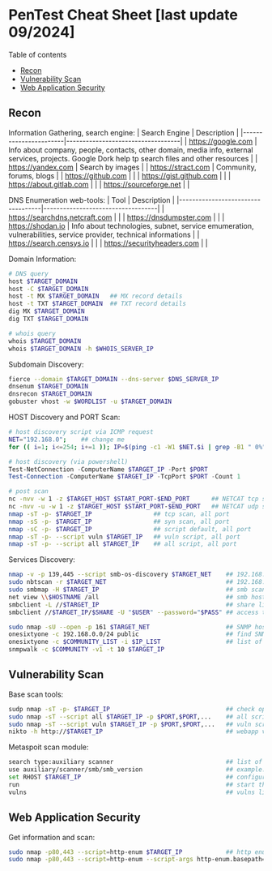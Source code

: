 # PenTest Cheat Sheet [last update 09/2024]

Table of contents
- [Recon](#Recon)
- [Vulnerability Scan](#Vulnerability-Scan)
- [Web Application Security](#Web-Application-Security)


## Recon

Information Gathering, search engine:
| Search Engine         | Description                       |
|-----------------------|-----------------------------------|
| https://google.com    | Info about company, people, contacts, other domain, media info, external services, projects. Google Dork help tp search files and other resources |
| https://yandex.com    | Search by images                  |
| https://stract.com    | Community, forums, blogs          |
| https://github.com    |                                   |
| https://gist.github.com   |                               |
| https://about.gitlab.com  |                               |
| https://sourceforge.net   |                               |

DNS Enumeration web-tools:
| Tool                              | Description                       |
|-----------------------------------|-----------------------------------|
| https://searchdns.netcraft.com    |                                   |
| https://dnsdumpster.com           |                                   |
| https://shodan.io                 | Info about technologies, subnet, service emumeration, vulnerabilities, service provider, technical informations |
| https://search.censys.io          |                                   |
| https://securityheaders.com       |                                   |

Domain Information:
``` bash
# DNS query
host $TARGET_DOMAIN
host -C $TARGET_DOMAIN
host -t MX $TARGET_DOMAIN   ## MX record details
host -t TXT $TARGET_DOMAIN  ## TXT record details
dig MX $TARGET_DOMAIN
dig TXT $TARGET_DOMAIN

# whois query
whois $TARGET_DOMAIN
whois $TARGET_DOMAIN -h $WHOIS_SERVER_IP
```

Subdomain Discovery:
``` bash
fierce --domain $TARGET_DOMAIN --dns-server $DNS_SERVER_IP
dnsenum $TARGET_DOMAIN
dnsrecon $TARGET_DOMAIN
gobuster vhost -w $WORDLIST -u $TARGET_DOMAIN
```

HOST Discovery and PORT Scan:
``` bash
# host discovery script via ICMP request
NET="192.168.0";    ## change me
for (( i=1; i<=254; i+=1 )); IP=$(ping -c1 -W1 $NET.$i | grep -B1 " 0%" | grep ping | awk '{print $2}') && HOSTNAME=$(nslookup $NET.$i | grep net | awk '{print $4}') && echo "| $IP\t| $HOSTNAME\t|" | grep ".$i" | grep $NET
```

``` powershell
# host discovery (via powershell)
Test-NetConnection -ComputerName $TARGET_IP -Port $PORT
Test-Connection -ComputerName $TARGET_IP -TcpPort $PORT -Count 1
```

``` bash
# post scan
nc -nvv -w 1 -z $TARGET_HOST $START_PORT-$END_PORT      ## NETCAT tcp scan
nc -nvv -u -w 1 -z $TARGET_HOST $START_PORT-$END_PORT   ## NETCAT udp scan
nmap -sT -p- $TARGET_IP                 ## tcp scan, all port
nmap -sS -p- $TARGET_IP                 ## syn scan, all port
nmap -sC -p- $TARGET_IP                 ## script default, all port
nmap -sT -p- --script vuln $TARGET_IP   ## vuln script, all port
nmap -sT -p- --script all $TARGET_IP    ## all script, all port
```

Services Discovery:
``` bash
nmap -v -p 139,445 --script smb-os-discovery $TARGET_NET    ## 192.168.1.0-254
sudo nbtscan -r $TARGET_NET                                 ## 192.168.1.0/24
sudo smbmap -H $TARGET_IP                                   ## smb scan
net view \\$HOSTNAME /all                                   ## smb host in a microsoft domain
smbclient -L //$TARGET_IP                                   ## share list
smbclient //$TARGET_IP/$SHARE -U "$USER" --password="$PASS" ## access to a share

sudo nmap -sU --open -p 161 $TARGET_NET                     ## SNMP host via NMAP
onesixtyone -c 192.168.0.0/24 public                        ## find SNMP hosts
onesixtyone -c $COMMUNITY_LIST -i $IP_LIST                  ## list of community and target
snmpwalk -c $COMMUNITY -v1 -t 10 $TARGET_IP
```

## Vulnerability Scan

Base scan tools:
``` bash
sudp nmap -sT -p- $TARGET_IP                                ## check open port
sudo nmap -sT --script all $TARGET_IP -p $PORT,$PORT,...    ## all script
sudo nmap -sT --script vuln $TARGET_IP -p $PORT,$PORT,...   ## vuln script
nikto -h http://$TARGET_IP                                  ## webapp vuln scan
```

Metaspoit scan module:
``` bash
search type:auxiliary scanner                               ## list of scanner modules
use auxiliary/scanner/smb/smb_version                       ## example: user smb scan module
set RHOST $TARGET_IP                                        ## configure target host for scan module
run                                                         ## start the scan task
vulns                                                       ## vulns list (if available)
```

## Web Application Security

Get information and scan:
``` bash
sudo nmap -p80,443 --script=http-enum $TARGET_IP            ## http enum for HTTP port only
sudo nmap -p80,443 --script=http-enum --script-args http-enum.basepath="$PATH" $TARGET_IP
```